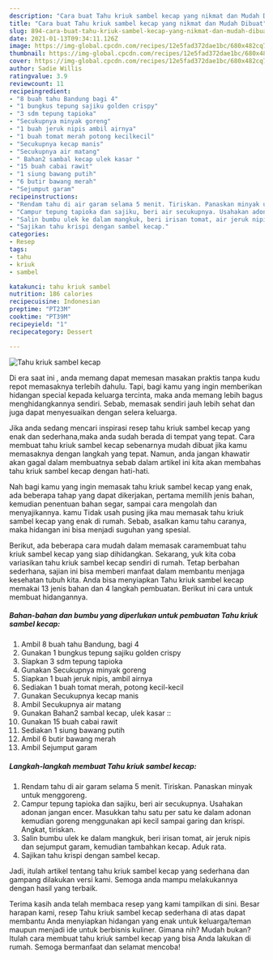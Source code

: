```yaml
---
description: "Cara buat Tahu kriuk sambel kecap yang nikmat dan Mudah Dibuat"
title: "Cara buat Tahu kriuk sambel kecap yang nikmat dan Mudah Dibuat"
slug: 894-cara-buat-tahu-kriuk-sambel-kecap-yang-nikmat-dan-mudah-dibuat
date: 2021-01-13T09:34:11.126Z
image: https://img-global.cpcdn.com/recipes/12e5fad372dae1bc/680x482cq70/tahu-kriuk-sambel-kecap-foto-resep-utama.jpg
thumbnail: https://img-global.cpcdn.com/recipes/12e5fad372dae1bc/680x482cq70/tahu-kriuk-sambel-kecap-foto-resep-utama.jpg
cover: https://img-global.cpcdn.com/recipes/12e5fad372dae1bc/680x482cq70/tahu-kriuk-sambel-kecap-foto-resep-utama.jpg
author: Sadie Willis
ratingvalue: 3.9
reviewcount: 11
recipeingredient:
- "8 buah tahu Bandung bagi 4"
- "1 bungkus tepung sajiku golden crispy"
- "3 sdm tepung tapioka"
- "Secukupnya minyak goreng"
- "1 buah jeruk nipis ambil airnya"
- "1 buah tomat merah potong kecilkecil"
- "Secukupnya kecap manis"
- "Secukupnya air matang"
- " Bahan2 sambal kecap ulek kasar "
- "15 buah cabai rawit"
- "1 siung bawang putih"
- "6 butir bawang merah"
- "Sejumput garam"
recipeinstructions:
- "Rendam tahu di air garam selama 5 menit. Tiriskan. Panaskan minyak untuk menggoreng."
- "Campur tepung tapioka dan sajiku, beri air secukupnya. Usahakan adonan jangan encer. Masukkan tahu satu per satu ke dalam adonan kemudian goreng menggunakan api kecil sampai garing dan krispi. Angkat, tiriskan."
- "Salin bumbu ulek ke dalam mangkuk, beri irisan tomat, air jeruk nipis dan sejumput garam, kemudian tambahkan kecap. Aduk rata."
- "Sajikan tahu krispi dengan sambel kecap."
categories:
- Resep
tags:
- tahu
- kriuk
- sambel

katakunci: tahu kriuk sambel 
nutrition: 186 calories
recipecuisine: Indonesian
preptime: "PT23M"
cooktime: "PT39M"
recipeyield: "1"
recipecategory: Dessert

---
```



![Tahu kriuk sambel kecap](https://img-global.cpcdn.com/recipes/12e5fad372dae1bc/680x482cq70/tahu-kriuk-sambel-kecap-foto-resep-utama.jpg)

Di era  saat ini , anda memang dapat memesan masakan praktis tanpa kudu repot memasaknya terlebih dahulu. Tapi, bagi kamu yang ingin memberikan hidangan special kepada keluarga tercinta, maka anda memang lebih bagus menghidangkannya sendiri. Sebab, memasak sendiri jauh lebih sehat dan juga dapat menyesuaikan dengan selera keluarga.

Jika anda sedang mencari inspirasi resep tahu kriuk sambel kecap yang enak dan sederhana,maka anda sudah berada di tempat yang tepat. Cara membuat tahu kriuk sambel kecap  sebenarnya mudah dibuat jika kamu memasaknya dengan langkah yang tepat. Namun, anda jangan khawatir akan gagal dalam membuatnya 
sebab dalam artikel ini kita akan membahas tahu kriuk sambel kecap dengan hati-hati.  



Nah bagi kamu yang ingin memasak tahu kriuk sambel kecap yang enak, ada beberapa tahap yang dapat dikerjakan, pertama memilih jenis bahan, kemudian penentuan bahan segar, sampai cara mengolah dan menyajikannya. kamu Tidak usah pusing jika mau memasak tahu kriuk sambel kecap yang enak di rumah. Sebab, asalkan kamu  tahu caranya, maka hidangan ini bisa menjadi suguhan yang spesial.

Berikut, ada beberapa cara mudah dalam memasak caramembuat tahu kriuk sambel kecap yang siap dihidangkan. Sekarang, yuk kita coba variasikan tahu kriuk sambel kecap sendiri di rumah. Tetap berbahan sederhana, sajian ini bisa memberi manfaat dalam membantu menjaga kesehatan tubuh kita. Anda bisa menyiapkan Tahu kriuk sambel kecap memakai 13 jenis bahan dan 4 langkah pembuatan. Berikut ini cara untuk membuat hidangannya.

<!--inarticleads1-->

##### Bahan-bahan dan bumbu yang diperlukan untuk pembuatan Tahu kriuk sambel kecap:

1. Ambil 8 buah tahu Bandung, bagi 4
1. Gunakan 1 bungkus tepung sajiku golden crispy
1. Siapkan 3 sdm tepung tapioka
1. Gunakan Secukupnya minyak goreng
1. Siapkan 1 buah jeruk nipis, ambil airnya
1. Sediakan 1 buah tomat merah, potong kecil-kecil
1. Gunakan Secukupnya kecap manis
1. Ambil Secukupnya air matang
1. Gunakan  Bahan2 sambal kecap, ulek kasar ::
1. Gunakan 15 buah cabai rawit
1. Sediakan 1 siung bawang putih
1. Ambil 6 butir bawang merah
1. Ambil Sejumput garam




<!--inarticleads2-->

##### Langkah-langkah membuat Tahu kriuk sambel kecap:

1. Rendam tahu di air garam selama 5 menit. Tiriskan. Panaskan minyak untuk menggoreng.
1. Campur tepung tapioka dan sajiku, beri air secukupnya. Usahakan adonan jangan encer. Masukkan tahu satu per satu ke dalam adonan kemudian goreng menggunakan api kecil sampai garing dan krispi. Angkat, tiriskan.
1. Salin bumbu ulek ke dalam mangkuk, beri irisan tomat, air jeruk nipis dan sejumput garam, kemudian tambahkan kecap. Aduk rata.
1. Sajikan tahu krispi dengan sambel kecap.




Jadi, itulah artikel tentang  tahu kriuk sambel kecap  yang sederhana dan gampang dilakukan versi kami. Semoga anda mampu melakukannya dengan hasil yang terbaik. 

Terima kasih anda telah membaca resep yang kami tampilkan di sini. Besar harapan kami, resep  Tahu kriuk sambel kecap sederhana di atas dapat membantu Anda menyiapkan hidangan yang enak untuk keluarga/teman maupun menjadi ide untuk berbisnis kuliner. Gimana nih? Mudah bukan? Itulah cara membuat tahu kriuk sambel kecap yang bisa Anda lakukan di rumah. Semoga bermanfaat dan selamat mencoba!

